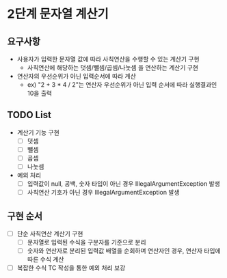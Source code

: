 2단계 문자열 계산기
===

## 요구사항
* 사용자가 입력한 문자열 값에 따라 사칙연산을 수행할 수 있는 계산기 구현
  * 사칙연산에 해당하는 덧셈/뺄셈/곱셈/나눗셈 을 연산하는 계산기 구현
* 연산자의 우선순위가 아닌 입력순서에 따라 계산
  * ex) "2 + 3 * 4 / 2"는 연산자 우선순위가 아닌 입력 순서에 따라 실행결과인 10을 출력

## TODO List
* 계산기 기능 구현
  * [ ] 덧셈
  * [ ] 뺄셈
  * [ ] 곱셉
  * [ ] 나눗셈
* 예외 처리
  * [ ] 입력값이 null, 공백, 숫자 타입이 아닌 경우 IllegalArgumentException 발생
  * [ ] 사칙연산 기호가 아닌 경우 IllegalArgumentException 발생

## 구현 순서
* [ ] 단순 사칙연산 계산기 구현
  * [ ] 문자열로 입력된 수식을 구분자를 기준으로 분리 
  * [ ] 숫자와 연산자로 분리된 입력값 배열을 순회하며 연산자인 경우, 연산자 타입에 따른 수식 계산
* [ ] 복잡한 수식 TC 작성을 통한 예외 처리 보강
